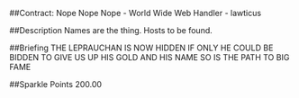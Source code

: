 ##Contract: Nope Nope Nope - World Wide Web
Handler - lawticus

##Description
Names are the thing. Hosts to be found.

##Briefing
THE LEPRAUCHAN IS NOW HIDDEN IF ONLY HE COULD BE BIDDEN TO GIVE US UP HIS GOLD AND HIS NAME SO IS THE PATH TO BIG FAME

##Sparkle Points
200.00 
